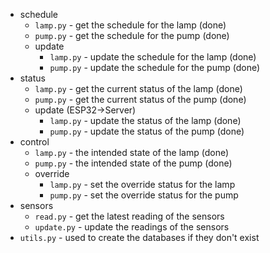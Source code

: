 * schedule
  * `lamp.py` - get the schedule for the lamp (done)
  * `pump.py` - get the schedule for the pump (done)
  * update
    * `lamp.py` - update the schedule for the lamp (done)
    * `pump.py` - update the schedule for the pump (done)
* status
  * `lamp.py` - get the current status of the lamp (done)
  * `pump.py` - get the current status of the pump (done)
  * update (ESP32->Server)
    * `lamp.py` - update the status of the lamp (done)
    * `pump.py` - update the status of the pump (done)
* control
  * `lamp.py` - the intended state of the lamp (done)
  * `pump.py` - the intended state of the pump (done)
  * override
    * `lamp.py` - set the override status for the lamp
    * `pump.py` - set the override status for the pump
* sensors
  * `read.py` - get the latest reading of the sensors
  * `update.py` - update the readings of the sensors
* `utils.py` - used to create the databases if they don't exist
